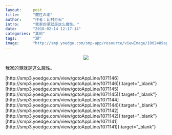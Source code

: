 ```yaml
---
layout:     post
title:      "魔性の潮"
author:     "作者：比村奇石"
intro:      "我家的潮就是这么魔性。"
date:       "2018-02-14 12:17:14"
categories: "其他"
tags:       "潮"
image:      "http://smp.yoedge.com/smp-app/resource/viewImage/1002489appline.png"
---
```

<div style="text-align: center">
<p><img src="http://smp.yoedge.com/smp-app/resource/viewImage/1002489appline.png"/></p>
</div>
<p class="post-meta">
<span>我家的潮就是这么魔性。</span>
</p>
[http://smp3.yoedge.com/view/gotoAppLine/1071146](http://smp3.yoedge.com/view/gotoAppLine/1071146){:target="_blank"}
[http://smp3.yoedge.com/view/gotoAppLine/1071145](http://smp3.yoedge.com/view/gotoAppLine/1071145){:target="_blank"}
[http://smp3.yoedge.com/view/gotoAppLine/1071144](http://smp3.yoedge.com/view/gotoAppLine/1071144){:target="_blank"}
[http://smp3.yoedge.com/view/gotoAppLine/1071142](http://smp3.yoedge.com/view/gotoAppLine/1071142){:target="_blank"}
[http://smp3.yoedge.com/view/gotoAppLine/1071141](http://smp3.yoedge.com/view/gotoAppLine/1071141){:target="_blank"}


